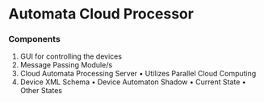 # Automata Cloud Processor

### Components

1. GUI for controlling the devices
2. Message Passing Module/s
3. Cloud Automata Processing Server
	• Utilizes Parallel Cloud Computing
4. Device XML Schema
	• Device Automaton Shadow
		• Current State
		• Other States